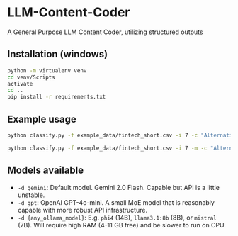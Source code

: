 # LLM-Content-Coder
A General Purpose LLM Content Coder, utilizing structured outputs

## Installation (windows)

```bash
python -m virtualenv venv
cd venv/Scripts
activate
cd ..
pip install -r requirements.txt
```

## Example usage
```bash
python classify.py -f example_data/fintech_short.csv -i 7 -c "Alternative lending" "Capital markets" "CFO stack" "Commercial finance" "Financial services infrastructure" "Payments" "Regtech" "Wealthtech" -o example_data/fintech_short_gemini_single.csv

python classify.py -f example_data/fintech_short.csv -i 7 -m -c "Alternative lending" "Capital markets" "CFO stack" "Commercial finance" "Financial services infrastructure" "Payments" "Regtech" "Wealthtech" -o example_data/fintech_short_gemini_multi.csv
```

## Models available
- `-d gemini`: Default model. Gemini 2.0 Flash. Capable but API is a little unstable.
- `-d gpt`: OpenAI GPT-4o-mini. A small MoE model that is reasonably capable with more robust API infrastructure.
- `-d {any_ollama_model}`: E.g. `phi4` (14B), `llama3.1:8b` (8B), or `mistral` (7B). Will require high RAM (4-11 GB free) and be slower to run on CPU.